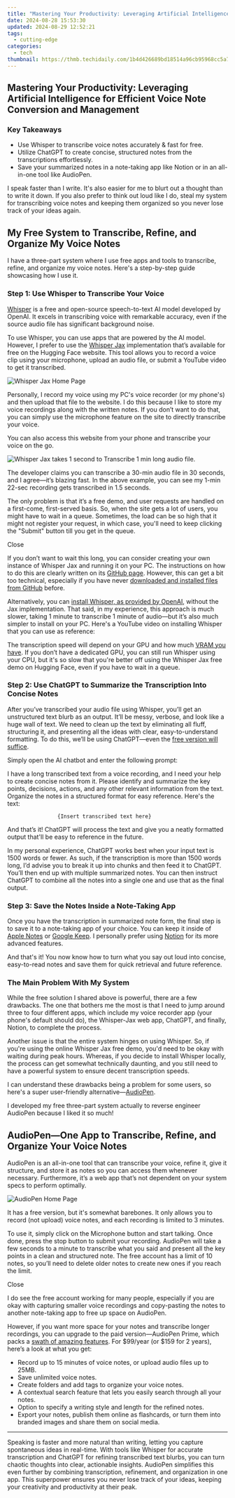 ```yaml
---
title: "Mastering Your Productivity: Leveraging Artificial Intelligence for Efficient Voice Note Conversion and Management"
date: 2024-08-28 15:53:30
updated: 2024-08-29 12:52:21
tags:
  - cutting-edge
categories:
  - tech
thumbnail: https://thmb.techidaily.com/1b4d426689bd18514a96cb95968cc5a755b1ea7a22bc00e9feef5b8e8bfa78d1.jpg
---
```


## Mastering Your Productivity: Leveraging Artificial Intelligence for Efficient Voice Note Conversion and Management

### Key Takeaways

* Use Whisper to transcribe voice notes accurately & fast for free.
* Utilize ChatGPT to create concise, structured notes from the transcriptions effortlessly.
* Save your summarized notes in a note-taking app like Notion or in an all-in-one tool like AudioPen.

 I speak faster than I write. It's also easier for me to blurt out a thought than to write it down. If you also prefer to think out loud like I do, steal my system for transcribing voice notes and keeping them organized so you never lose track of your ideas again.

##  My Free System to Transcribe, Refine, and Organize My Voice Notes

 I have a three-part system where I use free apps and tools to transcribe, refine, and organize my voice notes. Here's a step-by-step guide showcasing how I use it.

###  Step 1: Use Whisper to Transcribe Your Voice

[Whisper](https://openai.com/index/whisper/) is a free and open-source speech-to-text AI model developed by OpenAI. It excels in transcribing voice with remarkable accuracy, even if the source audio file has significant background noise.

 To use Whisper, you can use apps that are powered by the AI model. However, I prefer to use the [Whisper Jax](https://huggingface.co/spaces/sanchit-gandhi/whisper-jax) implementation that’s available for free on the Hugging Face website. This tool allows you to record a voice clip using your microphone, upload an audio file, or submit a YouTube video to get it transcribed.

![Whisper Jax Home Page](https://static1.howtogeekimages.com/wordpress/wp-content/uploads/2024/05/0-whisper-jax-home-page.png) 

 Personally, I record my voice using my PC's voice recorder (or my phone's) and then upload that file to the website. I do this because I like to store my voice recordings along with the written notes. If you don’t want to do that, you can simply use the microphone feature on the site to directly transcribe your voice.

 You can also access this website from your phone and transcribe your voice on the go.

![Whisper Jax takes 1 second to Transcribe 1 min long audio file.](https://static1.howtogeekimages.com/wordpress/wp-content/uploads/2024/05/1-whisper-jax-takes-1-second-to-transcribe-1-min-long-audio-file.png) 

 The developer claims you can transcribe a 30-min audio file in 30 seconds, and I agree—it’s blazing fast. In the above example, you can see my 1-min 22-sec recording gets transcribed in 1.5 seconds.

 The only problem is that it’s a free demo, and user requests are handled on a first-come, first-served basis. So, when the site gets a lot of users, you might have to wait in a queue. Sometimes, the load can be so high that it might not register your request, in which case, you'll need to keep clicking the "Submit" button till you get in the queue.

Close 

 If you don’t want to wait this long, you can consider creating your own instance of Whisper Jax and running it on your PC. The instructions on how to do this are clearly written on its [GitHub page](https://github.com/sanchit-gandhi/whisper-jax#creating-an-endpoint). However, this can get a bit too technical, especially if you have never [downloaded and installed files from GitHub](https://windows11.techidaily.com/defining-windows-corners-straighten-them-out/) before.

 Alternatively, you can [install Whisper, as provided by OpenAI](https://github.com/openai/whisper/discussions/1463), without the Jax implementation. That said, in my experience, this approach is much slower, taking 1 minute to transcribe 1 minute of audio—but it’s also much simpler to install on your PC. Here's a YouTube video on installing Whisper that you can use as reference:

 The transcription speed will depend on your GPU and how much [VRAM you have](http://github.com/openai/whisper/discussions/5#discussioncomment-3703959). If you don’t have a dedicated GPU, you can still run Whisper using your CPU, but it's so slow that you're better off using the Whisper Jax free demo on Hugging Face, even if you have to wait in a queue.

###  Step 2: Use ChatGPT to Summarize the Transcription Into Concise Notes

 After you’ve transcribed your audio file using Whisper, you’ll get an unstructured text blurb as an output. It’ll be messy, verbose, and look like a huge wall of text. We need to clean up the text by eliminating all fluff, structuring it, and presenting all the ideas with clear, easy-to-understand formatting. To do this, we’ll be using ChatGPT—even the [free version will suffice](https://hardware-reviews.techidaily.com/unveiling-the-insights-from-toms-computer-gear-exploration/).

 Simply open the AI chatbot and enter the following prompt:

I have a long transcribed text from a voice recording, and I need your help to create concise notes from it. Please identify and summarize the key points, decisions, actions, and any other relevant information from the text. Organize the notes in a structured format for easy reference. Here's the text:

    
                    {Insert transcribed text here}

 And that’s it! ChatGPT will process the text and give you a neatly formatted output that'll be easy to reference in the future.

 In my personal experience, ChatGPT works best when your input text is 1500 words or fewer. As such, if the transcription is more than 1500 words long, I’d advise you to break it up into chunks and then feed it to ChatGPT. You’ll then end up with multiple summarized notes. You can then instruct ChatGPT to combine all the notes into a single one and use that as the final output.

###  Step 3: Save the Notes Inside a Note-Taking App

 Once you have the transcription in summarized note form, the final step is to save it to a note-taking app of your choice. You can keep it inside of [Apple Notes](https://tech-recovery.techidaily.com/professional-insights-mastering-the-use-of-slack-in-your-business-environment/) or [Google Keep](https://facebook-video-recording.techidaily.com/tips-for-posting-wide-angle-photos-to-facebook-from-smartphones/). I personally prefer using [Notion](https://extra-approaches.techidaily.com/updated-prime-focus-the-top-10-high-res-shoulder-rigs/) for its more advanced features.

 And that's it! You now know how to turn what you say out loud into concise, easy-to-read notes and save them for quick retrieval and future reference.

###  The Main Problem With My System

 While the free solution I shared above is powerful, there are a few drawbacks. The one that bothers me the most is that I need to jump around three to four different apps, which include my voice recorder app (your phone's default should do), the Whisper-Jax web app, ChatGPT, and finally, Notion, to complete the process.

 Another issue is that the entire system hinges on using Whisper. So, if you're using the online Whisper Jax free demo, you'd need to be okay with waiting during peak hours. Whereas, if you decide to install Whisper locally, the process can get somewhat technically daunting, and you still need to have a powerful system to ensure decent transcription speeds.

 I can understand these drawbacks being a problem for some users, so here's a super user-friendly alternative—[AudioPen](http://audiopen.ai/).

 I developed my free three-part system actually to reverse engineer AudioPen because I liked it so much!

##  AudioPen—One App to Transcribe, Refine, and Organize Your Voice Notes

 AudioPen is an all-in-one tool that can transcribe your voice, refine it, give it structure, and store it as notes so you can access them whenever necessary. Furthermore, it’s a web app that’s not dependent on your system specs to perform optimally.

![AudioPen Home Page](https://static1.howtogeekimages.com/wordpress/wp-content/uploads/2024/05/3-audiopen-home-page.png) 

 It has a free version, but it's somewhat barebones. It only allows you to record (not upload) voice notes, and each recording is limited to 3 minutes.

 To use it, simply click on the Microphone button and start talking. Once done, press the stop button to submit your recording. AudioPen will take a few seconds to a minute to transcribe what you said and present all the key points in a clean and structured note. The free account has a limit of 10 notes, so you’ll need to delete older notes to create new ones if you reach the limit.

Close 

 I do see the free account working for many people, especially if you are okay with capturing smaller voice recordings and copy-pasting the notes to another note-taking app to free up space on AudioPen.

 However, if you want more space for your notes and transcribe longer recordings, you can upgrade to the paid version—AudioPen Prime, which packs a [swath of amazing features](https://audiopen.ai/prime). For $99/year (or $159 for 2 years), here’s a look at what you get:

* Record up to 15 minutes of voice notes, or upload audio files up to 25MB.
* Save unlimited voice notes.
* Create folders and add tags to organize your voice notes.
* A contextual search feature that lets you easily search through all your notes.
* Option to specify a writing style and length for the refined notes.
* Export your notes, publish them online as flashcards, or turn them into branded images and share them on social media.

---

 Speaking is faster and more natural than writing, letting you capture spontaneous ideas in real-time. With tools like Whisper for accurate transcription and ChatGPT for refining transcribed text blurbs, you can turn chaotic thoughts into clear, actionable insights. AudioPen simplifies this even further by combining transcription, refinement, and organization in one app. This superpower ensures you never lose track of your ideas, keeping your creativity and productivity at their peak.

<ins class="adsbygoogle"
     style="display:block"
     data-ad-format="autorelaxed"
     data-ad-client="ca-pub-7571918770474297"
     data-ad-slot="1223367746"></ins>



<ins class="adsbygoogle"
     style="display:block"
     data-ad-client="ca-pub-7571918770474297"
     data-ad-slot="8358498916"
     data-ad-format="auto"
     data-full-width-responsive="true"></ins>
